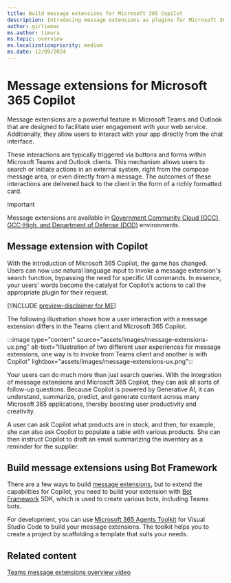 ```yaml
---
title: Build message extensions for Microsoft 365 Copilot
description: Introducing message extensions as plugins for Microsoft 365 Copilot
author: girliemac
ms.author: timura
ms.topic: overview
ms.localizationpriority: medium
ms.date: 12/09/2024
---
```


# Message extensions for Microsoft 365 Copilot

Message extensions are a powerful feature in Microsoft Teams and Outlook that are designed to facilitate user engagement with your web service. Additionally, they allow users to interact with your app directly from the chat interface.

These interactions are typically triggered via buttons and forms within Microsoft Teams and Outlook clients. This mechanism allows users to search or initiate actions in an external system, right from the compose message area, or even directly from a message. The outcomes of these interactions are delivered back to the client in the form of a richly formatted card.

> [!IMPORTANT]
> Message extensions are available in [Government Community Cloud (GCC), GCC-High, and Department of Defense (DOD)](/microsoftteams/platform/concepts/app-fundamentals-overview#government-community-cloud?context=/microsoft-365-copilot/extensibility/context) environments.

## Message extension with Copilot

With the introduction of Microsoft 365 Copilot, the game has changed. Users can now use natural language input to invoke a message extension's search function, bypassing the need for specific UI commands. In essence, your users' words become the catalyst for Copilot's actions to call the appropriate plugin for their request.

[!INCLUDE [preview-disclaimer for ME](includes/preview-disclaimer-me.md)]

The following illustration shows how a user interaction with a message extension differs in the Teams client and Microsoft 365 Copilot.

:::image type="content" source="assets/images/message-extensions-ux.png" alt-text="Illustration of two different user experiences for message extensions,  one way is to invoke from Teams client and another is with Copilot" lightbox="assets/images/message-extensions-ux.png":::

Your users can do much more than just search queries. With the integration of message extensions and Microsoft 365 Copilot, they can ask all sorts of follow-up questions. Because Copilot is powered by Generative AI, it can understand, summarize, predict, and generate content across many Microsoft 365 applications, thereby boosting user productivity and creativity.

 A user can ask Copilot what products are in stock, and then, for example, she can also ask Copilot to populate a table with various products. She can then instruct Copilot to draft an email summarizing the inventory as a reminder for the supplier.

## Build message extensions using Bot Framework

There are a few ways to build [message extensions](/microsoftteams/platform/messaging-extensions/what-are-messaging-extensions), but to extend the capabilities for Copilot, you need to build your extension with [Bot Framework](https://dev.botframework.com/) SDK, which is used to create various bots, including Teams bots.

For development, you can use [Microsoft 365 Agents Toolkit](https://aka.ms/M365AgentsToolkit) for Visual Studio Code to build your message extensions. The toolkit helps you to create a project by scaffolding a template that suits your needs.

## Related content

[Teams message extensions overview video](https://www.youtube.com/embed/vvNFCagkdcE)
